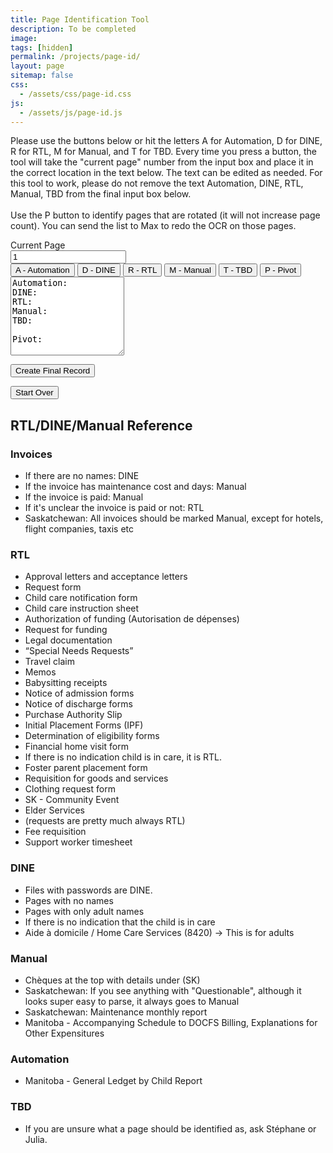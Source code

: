 ```yaml
---
title: Page Identification Tool
description: To be completed
image: 
tags: [hidden]
permalink: /projects/page-id/
layout: page
sitemap: false
css: 
  - /assets/css/page-id.css
js: 
  - /assets/js/page-id.js
---
```


Please use the buttons below or hit the letters A for Automation, D for DINE, R for RTL, M for Manual, and T for TBD. 
Every time you press a button, the tool will take the "current page" number from the input box and place it in the correct location in the text below.
The text can be edited as needed. For this tool to work, please do not remove the text Automation, DINE, RTL, Manual, TBD from the final input box below.
<br><br>
Use the P button to identify pages that are rotated (it will not increase page count). You can send the list to Max to redo the OCR on those pages.

<div class="input-group mb-3">
<div class="input-group-prepend">
<span class="input-group-text">Current Page</span>
</div>
<input type="number" id="pageNumber" class="form-control" value="1">
</div>



<div class="btn-group mb-3" role="group" aria-label="Page Buttons">
<button type="button" class="btn btn-primary" onclick="addToText('Automation')">A - Automation</button>
<button type="button" class="btn btn-secondary" onclick="addToText('DINE')">D - DINE</button>
<button type="button" class="btn btn-success" onclick="addToText('RTL')">R - RTL</button>
<button type="button" class="btn btn-danger" onclick="addToText('Manual')">M - Manual</button>
<button type="button" class="btn btn-warning" onclick="addToText('TBD')">T - TBD</button>
<button type="button" class="btn btn-info" onclick="addToText('Pivot')">P - Pivot</button>
</div>

<textarea class="form-control" id="finalText" rows="8" oninput="adjustTextArea(this)">Automation: 
DINE: 
RTL: 
Manual: 
TBD: 

Pivot: 
</textarea>

<button class="btn btn-info mt-3" onclick="createFinalRecord()">Create Final Record</button>
<p id="recordDisplay"></p>
<p id="instructionDisplay"></p>
<button class="btn btn-warning mt-2" onclick="startOver()">Start Over</button>


## RTL/DINE/Manual Reference

### Invoices

- If there are no names: DINE
- If the invoice has maintenance cost and days: Manual
- If the invoice is paid: Manual
- If it's unclear the invoice is paid or not: RTL
- Saskatchewan: All invoices should be marked Manual, except for hotels, flight companies, taxis etc

### RTL

- Approval letters and acceptance letters
- Request form
- Child care notification form
- Child care instruction sheet
- Authorization of funding (Autorisation de dépenses)
- Request for funding
- Legal documentation
- “Special Needs Requests”
- Travel claim
- Memos
- Babysitting receipts
- Notice of admission forms
- Notice of discharge forms
- Purchase Authority Slip
- Initial Placement Forms (IPF)
- Determination of eligibility forms
- Financial home visit form
- If there is no indication child is in care, it is RTL.
- Foster parent placement form
- Requisition for goods and services
- Clothing request form
- SK - Community Event
- Elder Services
- (requests are pretty much always RTL)
- Fee requisition
- Support worker timesheet

### DINE

- Files with passwords are DINE.
- Pages with no names
- Pages with only adult names
- If there is no indication that the child is in care
- Aide à domicile / Home Care Services (8420) -> This is for adults

### Manual

- Chèques at the top with details under (SK)
- Saskatchewan: If you see anything with "Questionable", although it looks super easy to parse, it always goes to Manual
- Saskatchewan: Maintenance monthly report
- Manitoba - Accompanying Schedule to DOCFS Billing, Explanations for Other Expensitures

### Automation

- Manitoba - General Ledget by Child Report

### TBD

- If you are unsure what a page should be identified as, ask Stéphane or Julia.
